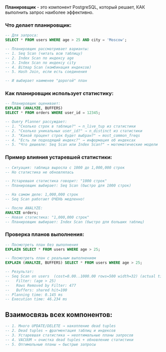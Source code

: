 **Планировщик** - это компонент PostgreSQL, который решает, КАК выполнить запрос наиболее эффективно.

### **Что делает планировщик:**

```sql
-- Для запроса:
SELECT * FROM users WHERE age > 25 AND city = 'Moscow';

-- Планировщик рассматривает варианты:
-- 1. Seq Scan (читать всю таблицу)
-- 2. Index Scan по индексу age
-- 3. Index Scan по индексу city  
-- 4. Bitmap Scan (комбинация индексов)
-- 5. Hash Join, если есть соединения

-- И выбирает наименее "дорогой" план
```

### **Как планировщик использует статистику:**

```sql
-- Планировщик оценивает:
EXPLAIN (ANALYZE, BUFFERS) 
SELECT * FROM orders WHERE user_id = 12345;

-- Query Planner рассуждает:
-- 1. "Сколько строк в таблице?" → n_live_tup из статистики
-- 2. "Сколько уникальных user_id?" → n_distinct из статистики  
-- 3. "Какой процент строк будет выбран?" → most_common_freqs
-- 4. "Есть ли подходящий индекс?" → информация об индексах
-- 5. "Что дешевле: Seq Scan или Index Scan?" → математические модели
```

### **Пример влияния устаревшей статистики:**

```sql
-- Ситуация: таблица выросла с 1000 до 1,000,000 строк
-- Но статистика не обновлялась

-- Устаревшая статистика говорит: "1000 строк"
-- Планировщик выбирает: Seq Scan (быстро для 1000 строк)

-- На самом деле: 1,000,000 строк  
-- Seq Scan работает ОЧЕНЬ медленно!

-- После ANALYZE:
ANALYZE orders;
-- Новая статистика: "1,000,000 строк"
-- Планировщик выбирает: Index Scan (быстро для больших таблиц)
```

### **Проверка планов выполнения:**

```sql
-- Посмотреть план без выполнения
EXPLAIN SELECT * FROM users WHERE age > 25;

-- Посмотреть план с реальным выполнением
EXPLAIN (ANALYZE, BUFFERS) SELECT * FROM users WHERE age > 25;

-- Результат:
-- Seq Scan on users  (cost=0.00..1000.00 rows=500 width=32) (actual time=0.123..45.678 rows=523 loops=1)
--   Filter: (age > 25)
--   Rows Removed by Filter: 477
--   Buffers: shared hit=100
-- Planning time: 0.145 ms
-- Execution time: 46.234 ms
```

## **Взаимосвязь всех компонентов:**

```sql
-- 1. Много UPDATE/DELETE → накопление dead tuples
-- 2. Dead tuples → фрагментация таблиц и индексов  
-- 3. Устаревшая статистика → неоптимальные планы запросов
-- 4. VACUUM → очистка dead tuples + обновление статистики
-- 5. Оптимальные планы → быстрые запросы
```
